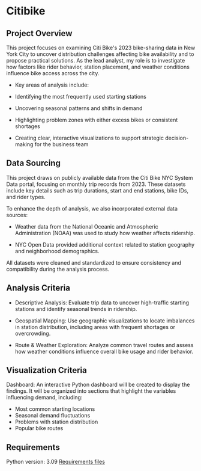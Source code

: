 # Citibike

## Project Overview

This project focuses on examining Citi Bike's 2023 bike-sharing data in New York City to uncover distribution challenges affecting bike availability and to propose practical solutions. 
As the lead analyst, my role is to investigate how factors like rider behavior, station placement, and weather conditions influence bike access across the city.

- Key areas of analysis include:

- Identifying the most frequently used starting stations

- Uncovering seasonal patterns and shifts in demand

- Highlighting problem zones with either excess bikes or consistent shortages

- Creating clear, interactive visualizations to support strategic decision-making for the business team

## Data Sourcing
This project draws on publicly available data from the Citi Bike NYC System Data portal, focusing on monthly trip records from 2023. 
These datasets include key details such as trip durations, start and end stations, bike IDs, and rider types.

To enhance the depth of analysis, we also incorporated external data sources:

- Weather data from the National Oceanic and Atmospheric Administration (NOAA) was used to study how weather affects ridership.

- NYC Open Data provided additional context related to station geography and neighborhood demographics.

All datasets were cleaned and standardized to ensure consistency and compatibility during the analysis process.

## Analysis Criteria
- Descriptive Analysis: Evaluate trip data to uncover high-traffic starting stations and identify seasonal trends in ridership.

- Geospatial Mapping: Use geographic visualizations to locate imbalances in station distribution, including areas with frequent shortages or overcrowding.

- Route & Weather Exploration: Analyze common travel routes and assess how weather conditions influence overall bike usage and rider behavior.

## Visualization Criteria
Dashboard: An interactive Python dashboard will be created to display the findings. 
It will be organized into sections that highlight the variables influencing demand, 
including:
<ul><li>Most common starting locations

</li> <li>Seasonal demand fluctuations

</li> <li>Problems with station distribution

</li> <li>Popular bike routes</li></ul>

## Requirements
Python version: 3.09
 [Requirements files](https://github.com/TNIBM/Citibike/tree/main/Requirements)
